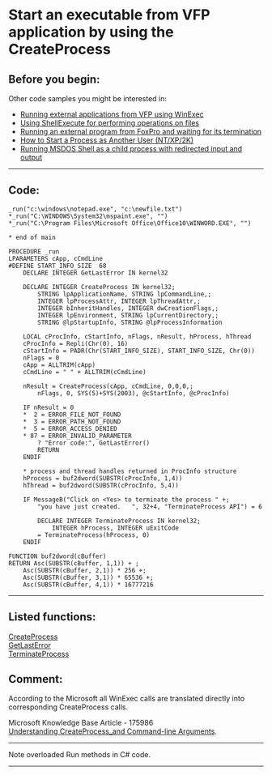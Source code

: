<link rel="stylesheet" type="text/css" href="../css/win32api.css">  
<link rel="stylesheet" href="https://cdnjs.cloudflare.com/ajax/libs/font-awesome/4.7.0/css/font-awesome.min.css">

# Start an executable from VFP application by using the CreateProcess

## Before you begin:
Other code samples you might be interested in:  
* [Running external applications from VFP using WinExec](sample_002.md)  
* [Using ShellExecute for performing operations on files](sample_093.md)  
* [Running an external program from FoxPro and waiting for its termination](sample_377.md)  
* [How to Start a Process as Another User (NT/XP/2K)](sample_426.md)  
* [Running MSDOS Shell as a child process with redirected input and output](sample_477.md)  

  
***  


## Code:
```foxpro  
_run("c:\windows\notepad.exe", "c:\newfile.txt")
*_run("C:\WINDOWS\System32\mspaint.exe", "")
*_run("C:\Program Files\Microsoft Office\Office10\WINWORD.EXE", "")

* end of main

PROCEDURE _run
LPARAMETERS cApp, cCmdLine
#DEFINE START_INFO_SIZE  68
	DECLARE INTEGER GetLastError IN kernel32

	DECLARE INTEGER CreateProcess IN kernel32;
		STRING lpApplicationName, STRING lpCommandLine,;
		INTEGER lpProcessAttr, INTEGER lpThreadAttr,;
		INTEGER bInheritHandles, INTEGER dwCreationFlags,;
		INTEGER lpEnvironment, STRING lpCurrentDirectory,;
		STRING @lpStartupInfo, STRING @lpProcessInformation

	LOCAL cProcInfo, cStartInfo, nFlags, nResult, hProcess, hThread
	cProcInfo = Repli(Chr(0), 16)
	cStartInfo = PADR(Chr(START_INFO_SIZE), START_INFO_SIZE, Chr(0))
	nFlags = 0
	cApp = ALLTRIM(cApp)
	cCmdLine = " " + ALLTRIM(cCmdLine)

	nResult = CreateProcess(cApp, cCmdLine, 0,0,0,;
		nFlags, 0, SYS(5)+SYS(2003), @cStartInfo, @cProcInfo)

	IF nResult = 0
	*  2 = ERROR_FILE_NOT_FOUND
	*  3 = ERROR_PATH_NOT_FOUND
	*  5 = ERROR_ACCESS_DENIED
	* 87 = ERROR_INVALID_PARAMETER
		? "Error code:", GetLastError()
		RETURN
	ENDIF
	
	* process and thread handles returned in ProcInfo structure
	hProcess = buf2dword(SUBSTR(cProcInfo, 1,4))
	hThread = buf2dword(SUBSTR(cProcInfo, 5,4))

	IF MessageB("Click on <Yes> to terminate the process " +;
		"you have just created.   ", 32+4, "TerminateProcess API") = 6

		DECLARE INTEGER TerminateProcess IN kernel32;
			INTEGER hProcess, INTEGER uExitCode
		= TerminateProcess(hProcess, 0)
	ENDIF

FUNCTION buf2dword(cBuffer)
RETURN Asc(SUBSTR(cBuffer, 1,1)) + ;
	Asc(SUBSTR(cBuffer, 2,1)) * 256 +;
	Asc(SUBSTR(cBuffer, 3,1)) * 65536 +;
	Asc(SUBSTR(cBuffer, 4,1)) * 16777216  
```  
***  


## Listed functions:
[CreateProcess](../libraries/kernel32/CreateProcess.md)  
[GetLastError](../libraries/kernel32/GetLastError.md)  
[TerminateProcess](../libraries/kernel32/TerminateProcess.md)  

## Comment:
According to the Microsoft all WinExec calls are translated directly into corresponding CreateProcess calls.  
  
Microsoft Knowledge Base Article - 175986  
<a href="http://support.microsoft.com/default.aspx?scid=http://support.microsoft.com:80/support/kb/articles/q175/9/86.asp&NoWebContent=1">Understanding CreateProcess_and Command-line Arguments</a>.  
  
* * *  
Note overloaded Run methods in C# code.  
  
***  

